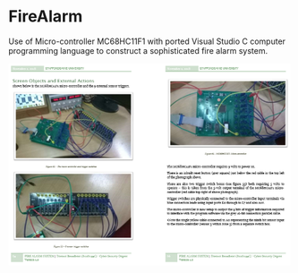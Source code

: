 # FireAlarm
Use of Micro-controller MC68HC11F1 with ported Visual Studio C computer programming language to construct a sophisticated fire alarm system.

![Screenshot](MC68HC11F1.png)
